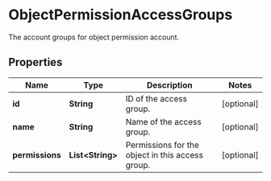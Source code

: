 

# ObjectPermissionAccessGroups

The account groups for object permission account.

## Properties

Name | Type | Description | Notes
------------ | ------------- | ------------- | -------------
**id** | **String** | ID of the access group. |  [optional]
**name** | **String** | Name of the access group. |  [optional]
**permissions** | **List&lt;String&gt;** | Permissions for the object in this access group. |  [optional]



